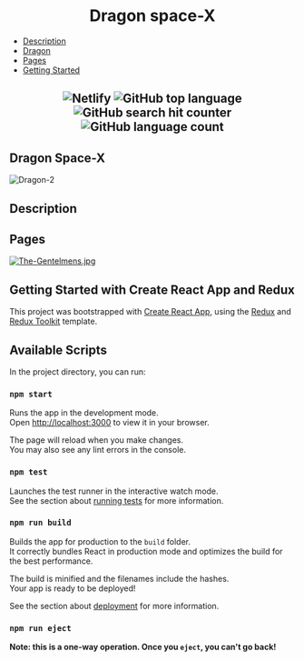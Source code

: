 <h1 align="center">Dragon space-X</h1>

- [Description](#description)
- [Dragon](#dragon)
- [Pages](#pages)
- [Getting Started](#getting-started-with-create-react-app-and-redux)



<h2 align="center">
  
![Netlify](https://img.shields.io/netlify/c2f08a19-a2ab-449b-be46-0bef50ab12e0)        ![GitHub top language](https://img.shields.io/github/languages/top/IgorBulyzhenkov/test-front)               ![GitHub search hit counter](https://img.shields.io/github/search/IgorBulyzhenkov/test-front/main)                 ![GitHub language count](https://img.shields.io/github/languages/count/IgorBulyzhenkov/test-front)

## Dragon Space-X
  
<img src='https://i.postimg.cc/XqSY307X/Dragon-2.gif' border='0' alt='Dragon-2'/>
  
## Description
  
## Pages

[![The-Gentelmens.jpg](https://i.postimg.cc/C1XCCdM5/The-Gentelmens.jpg)](https://postimg.cc/YGNmMrWB)

## Getting Started with Create React App and Redux

This project was bootstrapped with [Create React App](https://github.com/facebook/create-react-app), using the [Redux](https://redux.js.org/) and [Redux Toolkit](https://redux-toolkit.js.org/) template.

## Available Scripts

In the project directory, you can run:

### `npm start`

Runs the app in the development mode.\
Open [http://localhost:3000](http://localhost:3000) to view it in your browser.

The page will reload when you make changes.\
You may also see any lint errors in the console.

### `npm test`

Launches the test runner in the interactive watch mode.\
See the section about [running tests](https://facebook.github.io/create-react-app/docs/running-tests) for more information.

### `npm run build`

Builds the app for production to the `build` folder.\
It correctly bundles React in production mode and optimizes the build for the best performance.

The build is minified and the filenames include the hashes.\
Your app is ready to be deployed!

See the section about [deployment](https://facebook.github.io/create-react-app/docs/deployment) for more information.

### `npm run eject`

**Note: this is a one-way operation. Once you `eject`, you can't go back!**
